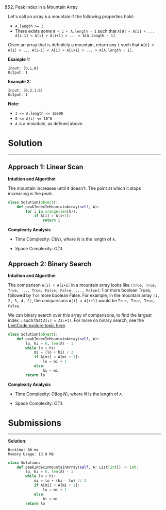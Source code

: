 852. Peak Index in a Mountain Array

Let's call an array `A` a mountain if the following properties hold:

* `A.length >= 3`
* There exists some `0 < i < A.length - 1` such that `A[0] < A[1] < ... A[i-1] < A[i] > A[i+1] > ... > A[A.length - 1]`

Given an array that is definitely a mountain, return any `i` such that `A[0] < A[1] < ... A[i-1] < A[i] > A[i+1] > ... > A[A.length - 1]`.

**Example 1:**
```
Input: [0,1,0]
Output: 1
```

**Example 2:**
```
Input: [0,2,1,0]
Output: 1
```

**Note:**

* `3 <= A.length <= 10000`
* `0 <= A[i] <= 10^6`
* `A` is a mountain, as defined above.

# Solution
---
## Approach 1: Linear Scan
**Intuition and Algorithm**

The mountain increases until it doesn't. The point at which it stops increasing is the peak.

```python
class Solution(object):
    def peakIndexInMountainArray(self, A):
        for i in xrange(len(A)):
            if A[i] > A[i+1]:
                return i
```

**Complexity Analysis**

* Time Complexity: $O(N)$, where $N$ is the length of `A`.

* Space Complexity: $O(1)$.

## Approach 2: Binary Search
**Intuition and Algorithm**

The comparison `A[i] < A[i+1]` in a mountain array looks like `[True, True, True, ..., True, False, False, ..., False]`: 1 or more boolean Trues, followed by 1 or more boolean False. For example, in the mountain array `[1, 2, 3, 4, 1]`, the comparisons `A[i] < A[i+1]` would be `True, True, True, False`.

We can binary search over this array of comparisons, to find the largest index `i` such that `A[i] < A[i+1]`. For more on binary search, see the [LeetCode explore topic here](https://leetcode.com/explore/learn/card/binary-search/).

```python
class Solution(object):
    def peakIndexInMountainArray(self, A):
        lo, hi = 0, len(A) - 1
        while lo < hi:
            mi = (lo + hi) / 2
            if A[mi] < A[mi + 1]:
                lo = mi + 1
            else:
                hi = mi
        return lo
```

**Complexity Analysis**

* Time Complexity: $O(\log N)$, where $N$ is the length of `A`.

* Space Complexity: $O(1)$.

# Submissions
---
**Solution:**
```
Runtime: 80 ms
Memory Usage: 13.9 MB
```
```python
class Solution:
    def peakIndexInMountainArray(self, A: List[int]) -> int:
        lo, hi = 0, len(A) - 1
        while lo < hi:
            mi = lo + (hi - lo) // 2
            if A[mi] < A[mi + 1]:
                lo = mi + 1
            else:
                hi = mi
        return lo
```